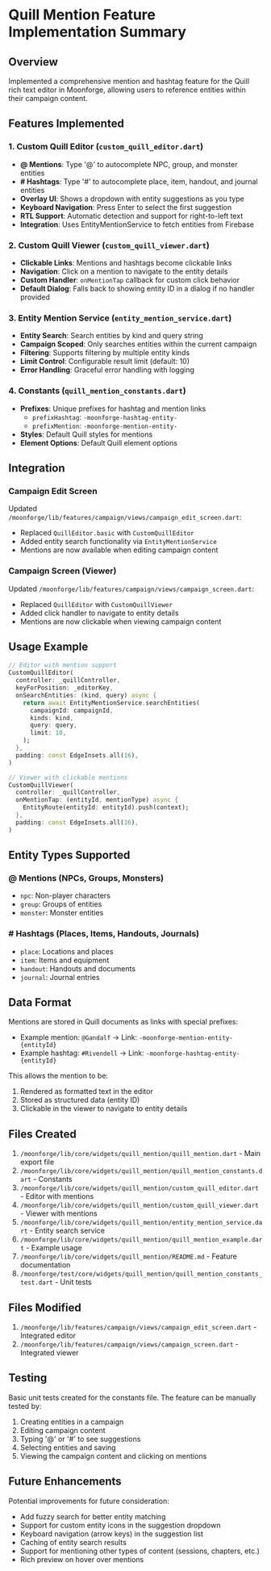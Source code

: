 # Quill Mention Feature Implementation Summary

## Overview
Implemented a comprehensive mention and hashtag feature for the Quill rich text editor in Moonforge, allowing users to reference entities within their campaign content.

## Features Implemented

### 1. Custom Quill Editor (`custom_quill_editor.dart`)
- **@ Mentions**: Type '@' to autocomplete NPC, group, and monster entities
- **# Hashtags**: Type '#' to autocomplete place, item, handout, and journal entities
- **Overlay UI**: Shows a dropdown with entity suggestions as you type
- **Keyboard Navigation**: Press Enter to select the first suggestion
- **RTL Support**: Automatic detection and support for right-to-left text
- **Integration**: Uses EntityMentionService to fetch entities from Firebase

### 2. Custom Quill Viewer (`custom_quill_viewer.dart`)
- **Clickable Links**: Mentions and hashtags become clickable links
- **Navigation**: Click on a mention to navigate to the entity details
- **Custom Handler**: `onMentionTap` callback for custom click behavior
- **Default Dialog**: Falls back to showing entity ID in a dialog if no handler provided

### 3. Entity Mention Service (`entity_mention_service.dart`)
- **Entity Search**: Search entities by kind and query string
- **Campaign Scoped**: Only searches entities within the current campaign
- **Filtering**: Supports filtering by multiple entity kinds
- **Limit Control**: Configurable result limit (default: 10)
- **Error Handling**: Graceful error handling with logging

### 4. Constants (`quill_mention_constants.dart`)
- **Prefixes**: Unique prefixes for hashtag and mention links
  - `prefixHashtag`: `-moonforge-hashtag-entity-`
  - `prefixMention`: `-moonforge-mention-entity-`
- **Styles**: Default Quill styles for mentions
- **Element Options**: Default Quill element options

## Integration

### Campaign Edit Screen
Updated `/moonforge/lib/features/campaign/views/campaign_edit_screen.dart`:
- Replaced `QuillEditor.basic` with `CustomQuillEditor`
- Added entity search functionality via `EntityMentionService`
- Mentions are now available when editing campaign content

### Campaign Screen (Viewer)
Updated `/moonforge/lib/features/campaign/views/campaign_screen.dart`:
- Replaced `QuillEditor` with `CustomQuillViewer`
- Added click handler to navigate to entity details
- Mentions are now clickable when viewing campaign content

## Usage Example

```dart
// Editor with mention support
CustomQuillEditor(
  controller: _quillController,
  keyForPosition: _editorKey,
  onSearchEntities: (kind, query) async {
    return await EntityMentionService.searchEntities(
      campaignId: campaignId,
      kinds: kind,
      query: query,
      limit: 10,
    );
  },
  padding: const EdgeInsets.all(16),
)

// Viewer with clickable mentions
CustomQuillViewer(
  controller: _quillController,
  onMentionTap: (entityId, mentionType) async {
    EntityRoute(entityId: entityId).push(context);
  },
  padding: const EdgeInsets.all(16),
)
```

## Entity Types Supported

### @ Mentions (NPCs, Groups, Monsters)
- `npc`: Non-player characters
- `group`: Groups of entities
- `monster`: Monster entities

### # Hashtags (Places, Items, Handouts, Journals)
- `place`: Locations and places
- `item`: Items and equipment
- `handout`: Handouts and documents
- `journal`: Journal entries

## Data Format

Mentions are stored in Quill documents as links with special prefixes:
- Example mention: `@Gandalf` → Link: `-moonforge-mention-entity-{entityId}`
- Example hashtag: `#Rivendell` → Link: `-moonforge-hashtag-entity-{entityId}`

This allows the mention to be:
1. Rendered as formatted text in the editor
2. Stored as structured data (entity ID)
3. Clickable in the viewer to navigate to entity details

## Files Created

1. `/moonforge/lib/core/widgets/quill_mention/quill_mention.dart` - Main export file
2. `/moonforge/lib/core/widgets/quill_mention/quill_mention_constants.dart` - Constants
3. `/moonforge/lib/core/widgets/quill_mention/custom_quill_editor.dart` - Editor with mentions
4. `/moonforge/lib/core/widgets/quill_mention/custom_quill_viewer.dart` - Viewer with mentions
5. `/moonforge/lib/core/widgets/quill_mention/entity_mention_service.dart` - Entity search service
6. `/moonforge/lib/core/widgets/quill_mention/quill_mention_example.dart` - Example usage
7. `/moonforge/lib/core/widgets/quill_mention/README.md` - Feature documentation
8. `/moonforge/test/core/widgets/quill_mention/quill_mention_constants_test.dart` - Unit tests

## Files Modified

1. `/moonforge/lib/features/campaign/views/campaign_edit_screen.dart` - Integrated editor
2. `/moonforge/lib/features/campaign/views/campaign_screen.dart` - Integrated viewer

## Testing

Basic unit tests created for the constants file. The feature can be manually tested by:
1. Creating entities in a campaign
2. Editing campaign content
3. Typing '@' or '#' to see suggestions
4. Selecting entities and saving
5. Viewing the campaign content and clicking on mentions

## Future Enhancements

Potential improvements for future consideration:
- Add fuzzy search for better entity matching
- Support for custom entity icons in the suggestion dropdown
- Keyboard navigation (arrow keys) in the suggestion list
- Caching of entity search results
- Support for mentioning other types of content (sessions, chapters, etc.)
- Rich preview on hover over mentions
